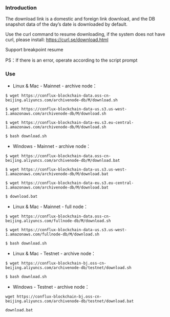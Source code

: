### Introduction
The download link is a domestic and foreign link download, and the DB snapshot data of the day’s date is downloaded by default.

Use the curl command to resume downloading, if the system does not have curl, please install: https://curl.se/download.html

Support breakpoint resume

PS：If there is an error, operate according to the script prompt  

### Use
- Linux & Mac - Mainnet - archive node：  
```
$ wget https://conflux-blockchain-data.oss-cn-beijing.aliyuncs.com/archivenode-db/M/download.sh      
```
```
$ wget https://conflux-blockchain-data-us.s3.us-west-1.amazonaws.com/archivenode-db/M/download.sh
```
```
$ wget https://conflux-blockchain-data-eu.s3.eu-central-1.amazonaws.com/archivenode-db/M/download.sh
```
```
$ bash download.sh  
```


- Windows - Mainnet - archive node：  
```
$ wget https://conflux-blockchain-data.oss-cn-beijing.aliyuncs.com/archivenode-db/M/download.bat    
```
```
$ wget https://conflux-blockchain-data-us.s3.us-west-1.amazonaws.com/archivenode-db/M/download.bat
```
```
$ wget https://conflux-blockchain-data-eu.s3.eu-central-1.amazonaws.com/archivenode-db/M/download.bat
```
```
$ download.bat  
```


- Linux & Mac - Mainnet - full node：  
```
$ wget https://conflux-blockchain-data.oss-cn-beijing.aliyuncs.com/fullnode-db/M/download.sh      
```
```
$ wget https://conflux-blockchain-data-us.s3.us-west-1.amazonaws.com/fullnode-db/M/download.sh
```
```
$ bash download.sh  
```


- Linux & Mac - Testnet - archive node：  
```
$ wget https://conflux-blockchain-bj.oss-cn-beijing.aliyuncs.com/archivenode-db/testnet/download.sh
```
```
$ bash download.sh
```


- Windows - Testnet - archive node：  
```
wget https://conflux-blockchain-bj.oss-cn-beijing.aliyuncs.com/archivenode-db/testnet/download.bat
```
```
download.bat  
```
